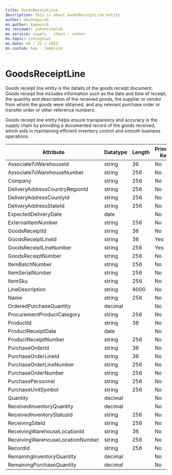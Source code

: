 ```yaml
---
title: GoodsReceiptLine
description: This is about GoodsReceiptLine entity.
author: mkannapiran
ms.author: kamanick
ms.reviewer: johnmichalak
ms.service: supply - chain - center
ms.topic: conceptual
ms.date: 04 / 21 / 2023
ms.custom: bap - template
---
```


# **GoodsReceiptLine**

Goods receipt line entity is the details of the goods receipt document. Goods receipt line includes information such as the date and time of receipt, the quantity and description of the received goods, the supplier or vendor from whom the goods were obtained, and any relevant purchase order or transfer order or other reference numbers.

Goods receipt line entity helps ensure transparency and accuracy in the supply chain by providing a documented record of the goods received, which aids in maintaining efficient inventory control and smooth business operations.
 

|	Attribute	|	Datatype	|	Length	|	Primary Key	|	Description	|
|---------------|--------|------|----------|-----------|
|	AssociateToWarehouseId	|	string	|	36	|	No	|	#N/A	|
|	AssociateToWarehouseNumber	|	string	|	256	|	No	|	#N/A	|
|	Company	|	string	|	256	|	No	|	#N/A	|
|	DeliveryAddressCountryRegionId	|	string	|	256	|	No	|	#N/A	|
|	DeliveryAddressCountyId	|	string	|	256	|	No	|	#N/A	|
|	DeliveryAddressStateId	|	string	|	256	|	No	|	#N/A	|
|	ExpectedDeliveryDate	|	date	|		|	No	|	#N/A	|
|	ExternalItemNumber	|	string	|	256	|	No	|	#N/A	|
|	GoodsReceiptId	|	string	|	36	|	No	|	#N/A	|
|	GoodsReceiptLineId	|	string	|	36	|	Yes	|	#N/A	|
|	GoodsReceiptLineNumber	|	string	|	256	|	Yes	|	#N/A	|
|	GoodsReceiptNumber	|	string	|	256	|	No	|	#N/A	|
|	ItemBatchNumber	|	string	|	256	|	No	|	#N/A	|
|	ItemSerialNumber	|	string	|	256	|	No	|	#N/A	|
|	ItemSku	|	string	|	256	|	No	|	#N/A	|
|	LineDescription	|	string	|	4000	|	No	|	#N/A	|
|	Name	|	string	|	256	|	No	|	#N/A	|
|	OrderedPurchaseQuantity	|	decimal	|		|	No	|	#N/A	|
|	ProcurementProductCategory	|	string	|	256	|	No	|	#N/A	|
|	ProductId	|	string	|	36	|	No	|	#N/A	|
|	ProductReceiptDate	|	date	|		|	No	|	#N/A	|
|	ProductReceiptNumber	|	string	|	256	|	No	|	#N/A	|
|	PurchaseOrderId	|	string	|	36	|	No	|	#N/A	|
|	PurchaseOrderLineId	|	string	|	36	|	No	|	#N/A	|
|	PurchaseOrderLineNumber	|	string	|	256	|	No	|	#N/A	|
|	PurchaseOrderNumber	|	string	|	256	|	No	|	#N/A	|
|	PurchasePersonnel	|	string	|	256	|	No	|	#N/A	|
|	PurchaseUnitSymbol	|	string	|	256	|	No	|	#N/A	|
|	Quantity	|	decimal	|		|	No	|	#N/A	|
|	ReceivedInventoryQuantity	|	decimal	|		|	No	|	#N/A	|
|	ReceivedInventoryStatusId	|	string	|	256	|	No	|	#N/A	|
|	ReceivingSiteId	|	string	|	256	|	No	|	#N/A	|
|	ReceivingWarehouseLocationId	|	string	|	36	|	No	|	#N/A	|
|	ReceivingWarehouseLocationNumber	|	string	|	256	|	No	|	#N/A	|
|	RecordId	|	string	|	256	|	No	|	#N/A	|
|	RemainingInventoryQuantity	|	decimal	|		|	No	|	#N/A	|
|	RemainingPurchaseQuantity	|	decimal	|		|	No	|	#N/A	|
